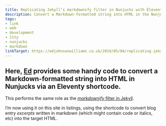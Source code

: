 ```yaml
---
title: Replicating Jekyll’s markdownify filter in Nunjucks with Eleventy
description: Convert a Markdown-formatted string into HTML in the Nunjucks templating language
tags:
- link
- web
- development
- 11ty
- nunjucks
- markdown
linkTarget: https://edjohnsonwilliams.co.uk/2019/05/04/replicating-jekyll-s-markdownify-filter-in-nunjucks-with-eleventy/
---
```

Here, [Ed](https://edjohnsonwilliams.co.uk/) provides some handy code to convert a Markdown-formatted string into HTML in Nunjucks via an Eleventy shortcode.
---

This performs the same role as the [_markdownify_ filter in Jekyll](https://jekyllrb.com/docs/liquid/filters/).

I’m now using it on this site in listings, using the shortcode to convert blog entry _excerpts_ written in markdown (which might contain code or italics, etc) into the target HTML.
